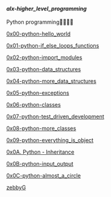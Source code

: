 #### <strong><em>alx-higher_level_programming</em></strong>

Python programming🐍🙂🐍😎

<a href="https://github.com/zebbyG/alx-higher_level_programming/tree/master/0x00-python-hello_world">0x00-python-hello_world</a>

<a href="https://github.com/zebbyG/alx-higher_level_programming/tree/master/0x01-python-if_else_loops_functions">0x01-python-if_else_loops_functions</a>

<a href="https://github.com/zebbyG/alx-higher_level_programming/tree/master/0x02-python-import_modules">0x02-python-import_modules</a>

<a href="https://github.com/zebbyG/alx-higher_level_programming/tree/master/0x03-python-data_structures">0x03-python-data_structures</a>

<a href="https://github.com/zebbyG/alx-higher_level_programming/tree/master/0x04-python-more_data_structures">0x04-python-more_data_structures</a>

<a href="https://github.com/zebbyG/alx-higher_level_programming/tree/master/0x05-python-exceptions">0x05-python-exceptions</a>

<a href="https://github.com/zebbyG/alx-higher_level_programming/tree/master/0x06-python-classes">0x06-python-classes</a>

<a href="https://github.com/zebbyG/alx-higher_level_programming/tree/master/0x07-python-test_driven_development">0x07-python-test_driven_development</a>

<a href="https://github.com/zebbyG/alx-higher_level_programming/tree/master/0x08-python-more_classes">0x08-python-more_classes</a>

<a href="https://github.com/zebbyG/alx-higher_level_programming/tree/master/0x09-python-everything_is_object">0x09-python-everything_is_object</a>

<a href="https://github.com/zebbyG/alx-higher_level_programming/tree/master/0x0A-python-inheritance">0x0A. Python - Inheritance</a>

<a href="https://github.com/zebbyG/alx-higher_level_programming/tree/master/0x0B-python-input_output">0x0B-python-input_output</a>

<a href="https://github.com/zebbyG/alx-higher_level_programming/tree/master/0x0C-python-almost_a_circle">0x0C-python-almost_a_circle</a>

<a href="https://github.com/zebbyG?tab=repositories">zebbyG</a>

